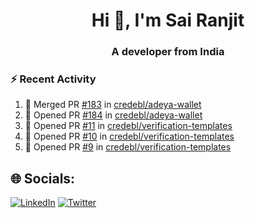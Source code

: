 <h1 align="center">Hi 👋, I'm Sai Ranjit</h1>
<h3 align="center">A developer from India</h3>

### :zap: Recent Activity

<!--START_SECTION:activity-->
1. 🎉 Merged PR [#183](https://github.com/credebl/adeya-wallet/pull/183) in [credebl/adeya-wallet](https://github.com/credebl/adeya-wallet)
2. 💪 Opened PR [#184](https://github.com/credebl/adeya-wallet/pull/184) in [credebl/adeya-wallet](https://github.com/credebl/adeya-wallet)
3. 💪 Opened PR [#11](https://github.com/credebl/verification-templates/pull/11) in [credebl/verification-templates](https://github.com/credebl/verification-templates)
4. 💪 Opened PR [#10](https://github.com/credebl/verification-templates/pull/10) in [credebl/verification-templates](https://github.com/credebl/verification-templates)
5. 💪 Opened PR [#9](https://github.com/credebl/verification-templates/pull/9) in [credebl/verification-templates](https://github.com/credebl/verification-templates)
<!--END_SECTION:activity-->

## 🌐 Socials:
[![LinkedIn](https://img.shields.io/badge/LinkedIn-%230077B5.svg?logo=linkedin&logoColor=white)](https://linkedin.com/in/sairanjit) [![Twitter](https://img.shields.io/badge/Twitter-%231DA1F2.svg?logo=Twitter&logoColor=white)](https://twitter.com/sairanjit_) 
